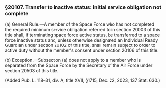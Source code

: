 ### §20107. Transfer to inactive status: initial service obligation not complete ###

(a) General Rule.—A member of the Space Force who has not completed the required minimum service obligation referred to in section 20003 of this title shall, if terminating space force active status, be transferred to a space force inactive status and, unless otherwise designated an Individual Ready Guardian under section 20102 of this title, shall remain subject to order to active duty without the member's consent under section 20106 of this title.

(b) Exception.—Subsection (a) does not apply to a member who is separated from the Space Force by the Secretary of the Air Force under section 20503 of this title.

(Added Pub. L. 118–31, div. A, title XVII, §1715, Dec. 22, 2023, 137 Stat. 630.)